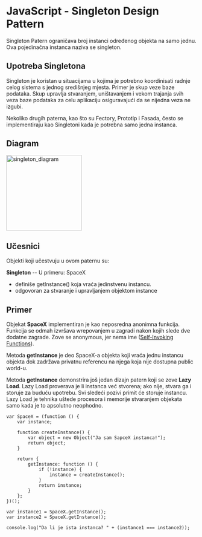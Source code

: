 # JavaScript - Singleton Design Pattern

Singleton Patern ograničava broj instanci određenog objekta na samo jednu. Ova pojedinačna instanca naziva se singleton.

## Upotreba Singletona

Singleton je koristan u situacijama u kojima je potrebno koordinisati radnje celog sistema s jednog središnjeg mjesta. Primer je skup veze baze podataka. Skup upravlja stvaranjem, uništavanjem i vekom trajanja svih veza baze podataka za celu aplikaciju osiguravajući da se nijedna veza ne izgubi. 

Nekoliko drugih paterna, kao što su Fectory, Prototip i Fasada, često se implementiraju kao Singletoni kada je potrebna samo jedna instanca.

## Diagram 

<img width="200" alt="singleton_diagram" src="https://user-images.githubusercontent.com/21141150/205888517-0f166a8c-1e08-4898-860d-b44c6e820d6e.png">

## Učesnici

Objekti koji učestvuju u ovom paternu su:

**Singleton** -- U primeru: SpaceX
- definiše getInstance() koja vraća jedinstvenu instancu.
- odgovoran za stvaranje i upravljanjem objektom instance

## Primer

Objekat **SpaceX** implementiran je kao neposredna anonimna funkcija. Funkcija se odmah izvršava wrepovanjem u zagradi nakon kojih slede dve dodatne zagrade. Zove se anonymous, jer nema ime ([Self-Invoking Functions](https://www.w3schools.com/js/js_function_definition.asp#:~:text=Self%2DInvoking%20Functions,self%2Dinvoke%20a%20function%20declaration.)).

Metoda **getInstance** je deo SpaceX-a objekta koji vraća jednu instancu objekta dok zadržava privatnu referencu na njega koja nije dostupna public world-u.

Metoda **getInstance** demonstrira još jedan dizajn patern koji se zove **Lazy Load**. Lazy Load proverava je li instanca već stvorena; ako nije, stvara ga i storuje za buduću upotrebu. Svi sledeći pozivi primit će storuje instancu. Lazy Load je tehnika uštede procesora i memorije stvaranjem objekata samo kada je to apsolutno neophodno.

```
var SpaceX = (function () {
    var instance;

    function createInstance() {
        var object = new Object("Ja sam SapceX instanca!");
        return object;
    }

    return {
        getInstance: function () {
            if (!instance) {
                instance = createInstance();
            }
            return instance;
        }
    };
})();

var instance1 = SpaceX.getInstance();
var instance2 = SpaceX.getInstance();

console.log("Da li je ista instanca? " + (instance1 === instance2));
```


